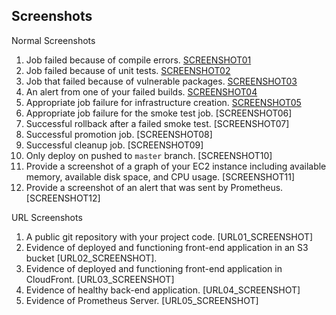 ## Screenshots

Normal Screenshots

  1. Job failed because of compile errors. [SCREENSHOT01](01-COMPILE-ERRORS.png)
  1. Job failed because of unit tests. [SCREENSHOT02](02-UNIT-TEST-ERRORS.png)
  1. Job that failed because of vulnerable packages. [SCREENSHOT03](03-SECURITY-FAIL.png)
  1. An alert from one of your failed builds. [SCREENSHOT04](04-EMAIL-SLACK-FAIL.png)
  1. Appropriate job failure for infrastructure creation. [SCREENSHOT05](05-INFRASTRUCTURE-FAIL.png)
  1. Appropriate job failure for the smoke test job. [SCREENSHOT06]
  1. Successful rollback after a failed smoke test. [SCREENSHOT07]  
  1. Successful promotion job. [SCREENSHOT08]
  1. Successful cleanup job. [SCREENSHOT09]
  1. Only deploy on pushed to `master` branch. [SCREENSHOT10]
  1. Provide a screenshot of a graph of your EC2 instance including available memory, available disk space, and CPU usage. [SCREENSHOT11]
  1. Provide a screenshot of an alert that was sent by Prometheus. [SCREENSHOT12]

URL Screenshots

  1. A public git repository with your project code. [URL01_SCREENSHOT]
  1. Evidence of deployed and functioning front-end application in an S3 bucket [URL02_SCREENSHOT].
  1. Evidence of deployed and functioning front-end application in CloudFront. [URL03_SCREENSHOT]
  1. Evidence of healthy back-end application. [URL04_SCREENSHOT]
  1. Evidence of Prometheus Server. [URL05_SCREENSHOT]